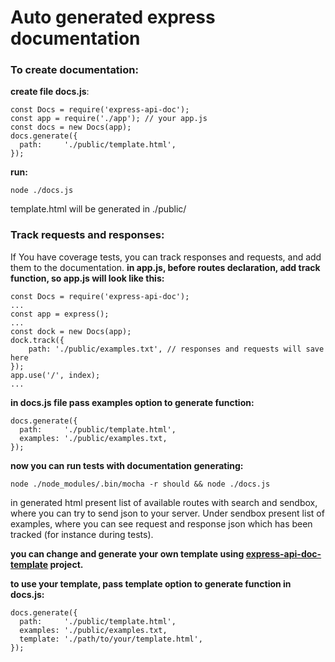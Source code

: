 # Auto generated express documentation

### To create documentation:
__create file docs.js__:
```
const Docs = require('express-api-doc');
const app = require('./app'); // your app.js
const docs = new Docs(app);
docs.generate({
  path:     './public/template.html',
});
```
__run:__
```
node ./docs.js
```
template.html will be generated in ./public/

### Track requests and responses:
If You have coverage tests, you can track responses and requests, and add them to the documentation.
__in app.js, before routes declaration, add track function, so app.js will look like this:__
```
const Docs = require('express-api-doc');
...
const app = express();
...
const dock = new Docs(app);
dock.track({
	path: './public/examples.txt', // responses and requests will save here
});
app.use('/', index);
...
```
__in docs.js file pass examples option to generate function:__
```
docs.generate({
  path:     './public/template.html',
  examples: './public/examples.txt,
});
```
__now you can run tests with documentation generating:__
```
node ./node_modules/.bin/mocha -r should && node ./docs.js
```
in generated html present list of available routes with search and sendbox, 
where you can try to send json to your server. Under sendbox present list of examples,
where you can see request and response json which has been tracked (for instance during tests).

__you can change and generate your own template using [express-api-doc-template](https://github.com/forestlake/express-api-doc-template) project.__

__to use your template, pass template option to generate function in docs.js:__
```
docs.generate({
  path:     './public/template.html',
  examples: './public/examples.txt,
  template: './path/to/your/template.html',
});
```